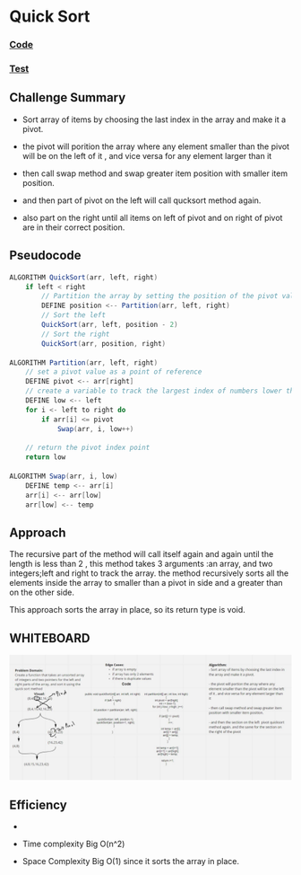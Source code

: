 # Quick Sort

### [Code](./QuickSort.java)

### [Test](../../../../test/java/challenges/QuickSortTest/QuickSortTest.java)

## Challenge Summary


- Sort array of items by choosing the last index in the array and make it a pivot.
- the pivot will porition the array where any element smaller than the pivot will be on the left of it , and vice versa for any element larger than it

- then call swap method and swap greater item position with smaller item position.
- and then part of pivot on the left will call qucksort method again.
- also part on the right until all items on left of pivot and on right of pivot are in their correct position.

## Pseudocode

```java
ALGORITHM QuickSort(arr, left, right)
    if left < right
        // Partition the array by setting the position of the pivot value 
        DEFINE position <-- Partition(arr, left, right)
        // Sort the left
        QuickSort(arr, left, position - 2)
        // Sort the right
        QuickSort(arr, position, right)

ALGORITHM Partition(arr, left, right)
    // set a pivot value as a point of reference
    DEFINE pivot <-- arr[right]
    // create a variable to track the largest index of numbers lower than the defined pivot
    DEFINE low <-- left
    for i <- left to right do
        if arr[i] <= pivot
            Swap(arr, i, low++)
            
    // return the pivot index point
    return low

ALGORITHM Swap(arr, i, low)
    DEFINE temp <-- arr[i]
    arr[i] <-- arr[low]
    arr[low] <-- temp
```

## Approach

The recursive part of the method will call itself again and again until the length is less than 2 , this method takes 3 arguments :an array, and two integers;left and right to track the array. the method recursively sorts all the elements inside the array to smaller than a pivot in side and a greater than on the other side.

This approach sorts the array in place, so its return type is void.

## WHITEBOARD

![](./quicksort.JPG)


## Efficiency 
- 
- Time complexity Big O(n^2)

- Space Complexity Big O(1) since it sorts the array in place.